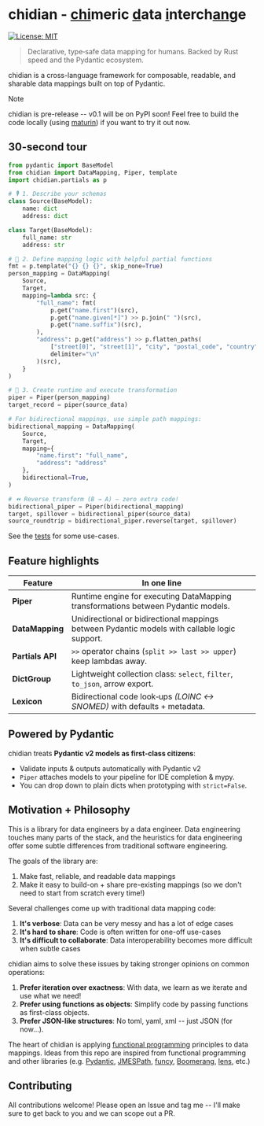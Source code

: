 # chidian - <ins alt="chi">chi</ins>meric <ins alt="d̲">d</ins>ata <ins alt="i̲">i</ins>nterch<ins alt="a̲n̲">an</ins>ge

[![License: MIT](https://img.shields.io/badge/License-MIT-yellow.svg)](https://opensource.org/licenses/MIT)

> Declarative, type‑safe data mapping for humans. Backed by Rust speed and the Pydantic ecosystem.

chidian is a cross-language framework for composable, readable, and sharable data mappings built on top of Pydantic.

> [!NOTE]
> chidian is pre-release -- v0.1 will be on PyPI soon! Feel free to build the code locally (using [maturin](https://github.com/PyO3/maturin)) if you want to try it out now.

## 30-second tour
```python
from pydantic import BaseModel
from chidian import DataMapping, Piper, template
import chidian.partials as p

# 🎙️ 1. Describe your schemas
class Source(BaseModel):
    name: dict
    address: dict

class Target(BaseModel):
    full_name: str
    address: str

# 🔎 2. Define mapping logic with helpful partial functions
fmt = p.template("{} {} {}", skip_none=True)
person_mapping = DataMapping(
    Source,
    Target,
    mapping=lambda src: {
        "full_name": fmt(
            p.get("name.first")(src),
            p.get("name.given[*]") >> p.join(" ")(src),
            p.get("name.suffix")(src),
        ),
        "address": p.get("address") >> p.flatten_paths(
            ["street[0]", "street[1]", "city", "postal_code", "country"],
            delimiter="\n"
        )(src),
    }
)

# 🌱 3. Create runtime and execute transformation
piper = Piper(person_mapping)
target_record = piper(source_data)

# For bidirectional mappings, use simple path mappings:
bidirectional_mapping = DataMapping(
    Source,
    Target,
    mapping={
        "name.first": "full_name",
        "address": "address"
    },
    bidirectional=True,
)

# ⏪ Reverse transform (B → A) – zero extra code!
bidirectional_piper = Piper(bidirectional_mapping)
target, spillover = bidirectional_piper(source_data)
source_roundtrip = bidirectional_piper.reverse(target, spillover)
```

See the [tests](/chidian-py/tests) for some use-cases.

## Feature highlights

| Feature          | In one line                                                                  |
| ---------------- | ---------------------------------------------------------------------------- |
| **Piper**        | Runtime engine for executing DataMapping transformations between Pydantic models. |
| **DataMapping**  | Unidirectional or bidirectional mappings between Pydantic models with callable logic support. |
| **Partials API** | `>>` operator chains (`split >> last >> upper`) keep lambdas away.           |
| **DictGroup**    | Lightweight collection class: `select`, `filter`, `to_json`, arrow export.   |
| **Lexicon**      | Bidirectional code look‑ups *(LOINC ↔ SNOMED)* with defaults + metadata.     |


## Powered by Pydantic

chidian treats **Pydantic v2 models as first‑class citizens**:

* Validate inputs & outputs automatically with Pydantic v2
* `Piper` attaches models to your pipeline for IDE completion & mypy.
* You can drop down to plain dicts when prototyping with `strict=False`.


## Motivation + Philosophy

This is a library for data engineers by a data engineer. Data engineering touches many parts of the stack, and the heuristics for data engineering offer some subtle differences from traditional software engineering.

The goals of the library are:
1. Make fast, reliable, and readable data mappings
2. Make it easy to build-on + share pre-existing mappings (so we don't need to start from scratch every time!)

Several challenges come up with traditional data mapping code:
1. **It's verbose**: Data can be very messy and has a lot of edge cases
2. **It's hard to share**: Code is often written for one-off use-cases
3. **It's difficult to collaborate**: Data interoperability becomes more difficult when subtle cases

chidian aims to solve these issues by taking stronger opinions on common operations:
1. **Prefer iteration over exactness**: With data, we learn as we iterate and use what we need!
2. **Prefer using functions as objects**: Simplify code by passing functions as first-class objects.
3. **Prefer JSON-like structures**: No toml, yaml, xml -- just JSON (for now...).

The heart of chidian is applying [functional programming](https://en.wikipedia.org/wiki/Functional_programming) principles to data mappings.
Ideas from this repo are inspired from functional programming and other libraries (e.g. [Pydantic](https://github.com/pydantic/pydantic), [JMESPath](https://github.com/jmespath), [funcy](https://github.com/Suor/funcy), [Boomerang](https://github.com/boomerang-lang/boomerang/tree/master), [lens](https://hackage.haskell.org/package/lens), etc.)

## Contributing

All contributions welcome! Please open an Issue and tag me -- I'll make sure to get back to you and we can scope out a PR.

